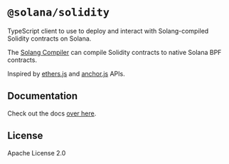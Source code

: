 # `@solana/solidity`

TypeScript client to use to deploy and interact with Solang-compiled Solidity contracts on Solana.

The [Solang Compiler](https://github.com/hyperledger-labs/solang) can compile Solidity contracts to native Solana BPF contracts.

Inspired by [ethers.js](https://github.com/ethers-io/ethers.js) and [anchor.js](https://github.com/project-serum/anchor/tree/master/ts) APIs.

## Documentation

Check out the docs [over here](https://solana-labs.github.io/solana-solidity.js).

## License

Apache License 2.0
